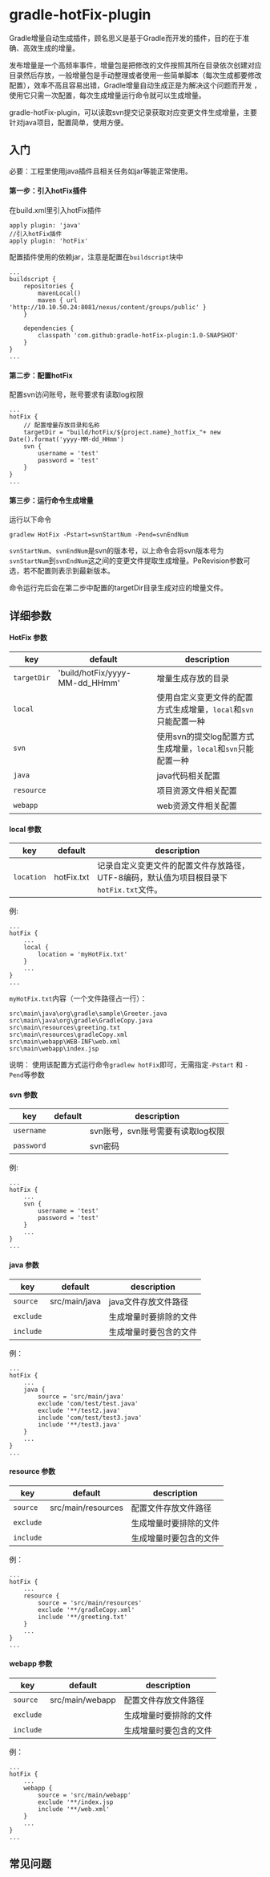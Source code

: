 # gradle-hotFix-plugin
Gradle增量自动生成插件，顾名思义是基于Gradle而开发的插件，目的在于准确、高效生成的增量。

发布增量是一个高频率事件，增量包是把修改的文件按照其所在目录依次创建对应目录然后存放，一般增量包是手动整理或者使用一些简单脚本（每次生成都要修改配置），效率不高且容易出错，Gradle增量自动生成正是为解决这个问题而开发 ，使用它只需一次配置，每次生成增量运行命令就可以生成增量。

gradle-hotFix-plugin，可以读取svn提交记录获取对应变更文件生成增量，主要针对java项目，配置简单，使用方便。

## 入门

必要：工程里使用java插件且相关任务如jar等能正常使用。

#### 第一步：引入hotFix插件
在build.xml里引入hotFix插件

	apply plugin: 'java'
	//引入hotFix插件
    apply plugin: 'hotFix'	

配置插件使用的依赖jar，注意是配置在`buildscript`块中

    ...
	buildscript {
		repositories {
			mavenLocal()
			maven { url 'http://10.10.50.24:8081/nexus/content/groups/public' }
		}
		
		dependencies {
			classpath 'com.github:gradle-hotFix-plugin:1.0-SNAPSHOT'
		}
	}
	...

#### 第二步：配置hotFix
配置svn访问账号，账号要求有读取log权限

	...    
	hotFix {
		// 配置增量存放目录和名称
		targetDir = "build/hotFix/${project.name}_hotfix_"+ new Date().format('yyyy-MM-dd_HHmm')
		svn {
			username = 'test'
			password = 'test'
		}
	}
	...

#### 第三步：运行命令生成增量
运行以下命令

    gradlew HotFix -Pstart=svnStartNum -Pend=svnEndNum

`svnStartNum`、`svnEndNum`是svn的版本号，以上命令会将svn版本号为`svnStartNum`到`svnEndNum`这之间的变更文件提取生成增量。PeRevision参数可选，若不配置则表示到最新版本。

命令运行完后会在第二步中配置的targetDir目录生成对应的增量文件。

## 详细参数

#### HotFix 参数

key | default | description
----|---------|------------
`targetDir` | 'build/hotFix/yyyy-MM-dd_HHmm' | 增量生成存放的目录
`local` |  | 使用自定义变更文件的配置方式生成增量，`local`和`svn`只能配置一种
`svn` |  | 使用svn的提交log配置方式生成增量，`local`和`svn`只能配置一种
`java` |  | java代码相关配置
`resource` |  | 项目资源文件相关配置
`webapp` |  | web资源文件相关配置

 
#### local 参数

key | default | description
----|---------|------------
`location` | hotFix.txt | 记录自定义变更文件的配置文件存放路径，UTF-8编码，默认值为项目根目录下`hotFix.txt`文件。

例:

    ...    
	hotFix {
		...
		local {
			location = 'myHotFix.txt'
		}
		...
	}
	...

`myHotFix.txt`内容（一个文件路径占一行）：

    src\main\java\org\gradle\sample\Greeter.java
	src\main\java\org\gradle\GradleCopy.java
	src\main\resources\greeting.txt
	src\main\resources\gradleCopy.xml
	src\main\webapp\WEB-INF\web.xml
	src\main\webapp\index.jsp

说明： 使用该配置方式运行命令`gradlew hotFix`即可，无需指定`-Pstart` 和 `-Pend`等参数

#### svn 参数

key | default | description
----|---------|------------
`username` |  | svn账号，svn账号需要有读取log权限
`password` |  | svn密码

例:

    ...    
	hotFix {
		...
		svn {
			username = 'test'
			password = 'test'
		}
		...
	}
	...

#### java 参数
key | default | description
----|---------|------------
`source` | src/main/java | java文件存放文件路径
`exclude` |  | 生成增量时要排除的文件
`include` |  | 生成增量时要包含的文件

例：

    ...    
	hotFix {
		...
		java {
			source = 'src/main/java'
			exclude 'com/test/test.java'
			exclude '**/test2.java'
			include 'com/test/test3.java'
			include '**/test3.java'
		}
		...
	}
	...

#### resource 参数
key | default | description
----|---------|------------
`source` | src/main/resources | 配置文件存放文件路径
`exclude` |  | 生成增量时要排除的文件
`include` |  | 生成增量时要包含的文件

例：

    ...    
	hotFix {
		...
		resource {
			source = 'src/main/resources'
			exclude '**/gradleCopy.xml'
			include '**/greeting.txt'
		}
		...
	}
	...

#### webapp 参数
key | default | description
----|---------|------------
`source` | src/main/webapp | 配置文件存放文件路径
`exclude` |  | 生成增量时要排除的文件
`include` |  | 生成增量时要包含的文件

例：

    ...    
	hotFix {
		...
		webapp {
			source = 'src/main/webapp'
			exclude '**/index.jsp
			include '**/web.xml'
		}
		...
	}
	...


## 常见问题